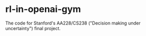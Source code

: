 # rl-in-openai-gym
The code for Stanford's AA228/CS238 ("Decision making under uncertainty") final project.
